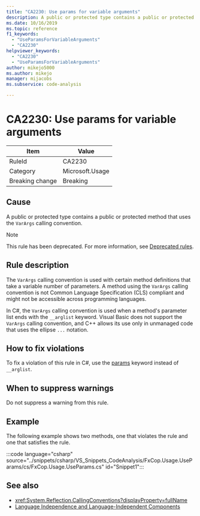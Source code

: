 ```yaml
---
title: "CA2230: Use params for variable arguments"
description: A public or protected type contains a public or protected method that uses the VarArgs calling convention.
ms.date: 10/16/2019
ms.topic: reference
f1_keywords:
  - "UseParamsForVariableArguments"
  - "CA2230"
helpviewer_keywords:
  - "CA2230"
  - "UseParamsForVariableArguments"
author: mikejo5000
ms.author: mikejo
manager: mijacobs
ms.subservice: code-analysis

---
```


# CA2230: Use params for variable arguments

|Item|Value|
|-|-|
|RuleId|CA2230|
|Category|Microsoft.Usage|
|Breaking change|Breaking|

## Cause

A public or protected type contains a public or protected method that uses the `VarArgs` calling convention.

> [!NOTE]
> This rule has been deprecated. For more information, see [Deprecated rules](fxcop-unported-deprecated-rules.md).

## Rule description

The `VarArgs` calling convention is used with certain method definitions that take a variable number of parameters. A method using the `VarArgs` calling convention is not Common Language Specification (CLS) compliant and might not be accessible across programming languages.

In C#, the `VarArgs` calling convention is used when a method's parameter list ends with the `__arglist` keyword. Visual Basic does not support the `VarArgs` calling convention, and C++  allows its use only in unmanaged code that uses the ellipse `...` notation.

## How to fix violations

To fix a violation of this rule in C#, use the [params](/dotnet/csharp/language-reference/keywords/params) keyword instead of `__arglist`.

## When to suppress warnings

Do not suppress a warning from this rule.

## Example

The following example shows two methods, one that violates the rule and one that satisfies the rule.

:::code language="csharp" source="../snippets/csharp/VS_Snippets_CodeAnalysis/FxCop.Usage.UseParams/cs/FxCop.Usage.UseParams.cs" id="Snippet1":::

## See also

- <xref:System.Reflection.CallingConventions?displayProperty=fullName>
- [Language Independence and Language-Independent Components](/dotnet/standard/language-independence-and-language-independent-components)
